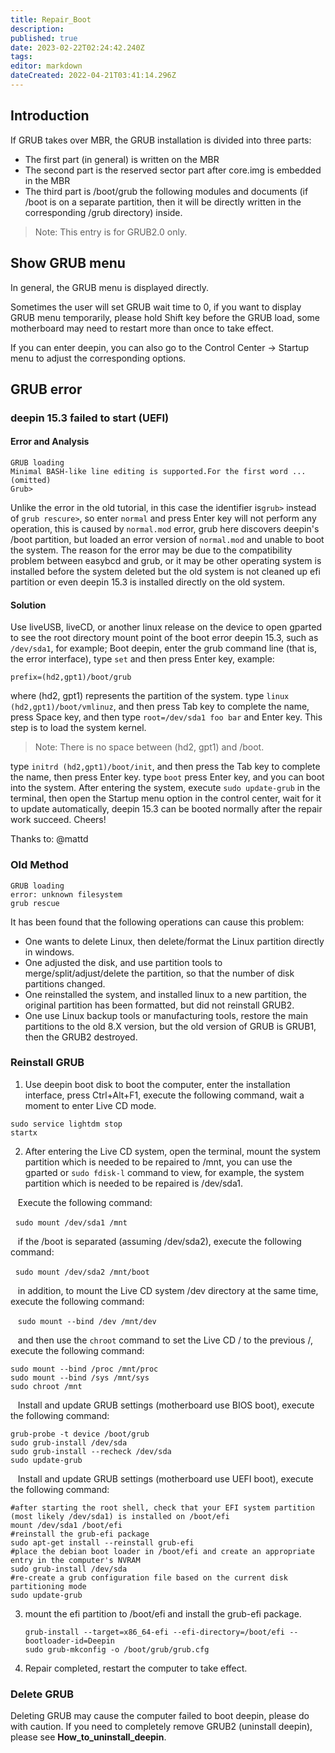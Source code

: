```yaml
---
title: Repair_Boot
description: 
published: true
date: 2023-02-22T02:24:42.240Z
tags: 
editor: markdown
dateCreated: 2022-04-21T03:41:14.296Z
---
```


## Introduction

If GRUB takes over MBR, the GRUB installation is divided into three parts:

* The first part (in general) is written on the MBR
* The second part is the reserved sector part after core.img is embedded in the MBR
* The third part is /boot/grub the following modules and documents (if /boot  is on a separate partition, then it will be directly written in the corresponding  /grub directory) inside.

> Note: This entry is for GRUB2.0 only.

## Show GRUB menu

In general, the GRUB menu is displayed directly.

Sometimes the user will set GRUB wait time to 0, if you want to display GRUB menu temporarily, please hold Shift key before the GRUB load, some motherboard may need to restart more than once to take effect.

If you can enter deepin, you can also go to the Control Center -> Startup menu to adjust the corresponding options.

## GRUB error

### deepin 15.3 failed to start (UEFI)

#### Error and Analysis

  ```
GRUB loading
Minimal BASH-like line editing is supported.For the first word ... (omitted)
Grub>
  ```

Unlike the error in the old tutorial, in this case the identifier is`grub>` instead of `grub rescure>`, so enter `normal` and press Enter key will not perform any operation, this is caused by `normal.mod` error, grub here discovers deepin's /boot partition, but loaded an error version of `normal.mod` and unable to boot the system. The reason for the error may be due to the compatibility problem between easybcd and grub, or it may be other operating system is installed before the system deleted but the old system is not cleaned up efi partition or even deepin 15.3 is installed directly on the old system.

#### Solution

Use liveUSB, liveCD, or another linux release on the device to open gparted to see the root directory mount point of the boot error deepin 15.3, such as `/dev/sda1`, for example;
Boot deepin, enter the grub command line (that is, the error interface), type `set` and then press Enter key, example:

`prefix=(hd2,gpt1)/boot/grub`

where (hd2, gpt1) represents the partition of the system.
type `linux (hd2,gpt1)/boot/vmlinuz`, and then press Tab key to complete the name, press Space key, and then type `root=/dev/sda1 foo bar` and Enter key. This step is to load the system kernel.

> Note: There is no space between (hd2, gpt1) and /boot.

type `initrd (hd2,gpt1)/boot/init`, and then press the Tab key to complete the name, then press Enter key.
type `boot` press Enter key, and you can boot into the system.
After entering the system, execute `sudo update-grub` in the terminal, then open the Startup menu option in the control center, wait for it to update automatically, deepin 15.3 can be booted normally after the repair work succeed. Cheers!

Thanks to: @mattd

### Old Method

  ```
GRUB loading
error: unknown filesystem
grub rescue
  ```

It has been found that the following operations can cause this problem:

* One wants to delete Linux, then delete/format the Linux partition directly in windows.
* One adjusted the disk, and use partition tools to merge/split/adjust/delete the partition, so that the number of disk partitions changed.
* One reinstalled the system, and installed linux to a new partition, the original partition has been formatted, but did not reinstall GRUB2.
* One use Linux backup tools or manufacturing tools, restore the main partitions to the old 8.X version, but the old version of GRUB is GRUB1, then the GRUB2 destroyed.

### Reinstall GRUB

1. Use deepin boot disk to boot the computer, enter the installation interface, press Ctrl+Alt+F1, execute the following command, wait a moment to enter Live CD mode.

```
sudo service lightdm stop
startx
```

2. After entering the Live CD system, open the terminal, mount the system partition which is needed to be repaired to /mnt, you can use the gparted or `sudo fdisk-l` command to view, for example, the system partition which is needed to be repaired is /dev/sda1.

   Execute the following command:

  `sudo mount /dev/sda1 /mnt`

   if the /boot is separated (assuming /dev/sda2), execute the following command:

  `sudo mount /dev/sda2 /mnt/boot`

   in addition, to mount the Live CD system /dev directory at the same time, execute the following command:

   `sudo mount --bind /dev /mnt/dev`

   and then use the `chroot` command to set the Live CD / to the previous /, execute the following command:

   ```
   sudo mount --bind /proc /mnt/proc
   sudo mount --bind /sys /mnt/sys
   sudo chroot /mnt
   ```

   Install and update GRUB settings (motherboard use BIOS boot), execute the following command:

   ```
   grub-probe -t device /boot/grub
   sudo grub-install /dev/sda
   sudo grub-install --recheck /dev/sda
   sudo update-grub
   ```

   Install and update GRUB settings (motherboard use UEFI boot), execute the following command:

   ```
  #after starting the root shell, check that your EFI system partition (most likely /dev/sda1) is installed on /boot/efi
  mount /dev/sda1 /boot/efi
  #reinstall the grub-efi package
  sudo apt-get install --reinstall grub-efi
  #place the debian boot loader in /boot/efi and create an appropriate entry in the computer's NVRAM
  sudo grub-install /dev/sda
  #re-create a grub configuration file based on the current disk partitioning mode
  sudo update-grub
   ```

3. mount the efi partition to /boot/efi and install the grub-efi package.

   ```
   grub-install --target=x86_64-efi --efi-directory=/boot/efi --bootloader-id=Deepin
   sudo grub-mkconfig -o /boot/grub/grub.cfg
   ```

4. Repair completed, restart the computer to take effect.

### Delete GRUB

Deleting GRUB may cause the computer failed to boot deepin, please do with caution. If you need to completely remove GRUB2 (uninstall deepin), please see **How_to_uninstall_deepin**.
